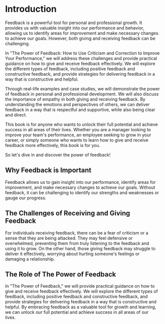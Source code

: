 Introduction
============

Feedback is a powerful tool for personal and professional growth. It provides us with valuable insight into our performance and behavior, allowing us to identify areas for improvement and make necessary changes to achieve our goals. However, both giving and receiving feedback can be challenging.

In "The Power of Feedback: How to Use Criticism and Correction to Improve Your Performance," we will address these challenges and provide practical guidance on how to give and receive feedback effectively. We will explore the different types of feedback, including positive feedback and constructive feedback, and provide strategies for delivering feedback in a way that is constructive and helpful.

Through real-life examples and case studies, we will demonstrate the power of feedback in personal and professional development. We will also discuss the importance of empathy in both giving and receiving feedback. By understanding the emotions and perspectives of others, we can deliver feedback in a way that is respectful and supportive, while also being clear and direct.

This book is for anyone who wants to unlock their full potential and achieve success in all areas of their lives. Whether you are a manager looking to improve your team's performance, an employee seeking to grow in your career, or simply someone who wants to learn how to give and receive feedback more effectively, this book is for you.

So let's dive in and discover the power of feedback!

Why Feedback is Important
-------------------------

Feedback allows us to gain insight into our performance, identify areas for improvement, and make necessary changes to achieve our goals. Without feedback, it can be challenging to identify our strengths and weaknesses or gauge our progress.

The Challenges of Receiving and Giving Feedback
-----------------------------------------------

For individuals receiving feedback, there can be a fear of criticism or a sense that they are being attacked. They may feel defensive or overwhelmed, preventing them from truly listening to the feedback and using it to grow. On the other hand, those giving feedback may struggle to deliver it effectively, worrying about hurting someone's feelings or damaging a relationship.

The Role of The Power of Feedback
---------------------------------

In "The Power of Feedback," we will provide practical guidance on how to give and receive feedback effectively. We will explore the different types of feedback, including positive feedback and constructive feedback, and provide strategies for delivering feedback in a way that is constructive and helpful. By embracing feedback as a valuable tool for growth and learning, we can unlock our full potential and achieve success in all areas of our lives.
